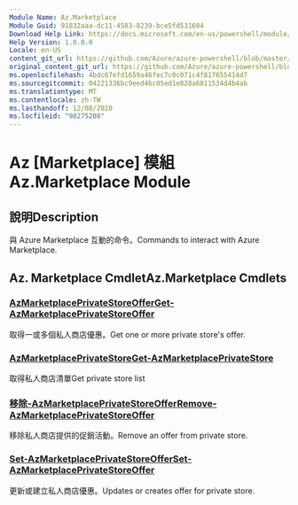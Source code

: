 ```yaml
---
Module Name: Az.Marketplace
Module Guid: 91832aaa-dc11-4583-8239-bce5fd531604
Download Help Link: https://docs.microsoft.com/en-us/powershell/module/az.marketplace
Help Version: 1.0.0.0
Locale: en-US
content_git_url: https://github.com/Azure/azure-powershell/blob/master/src/Marketplace/Marketplace/help/Az.Marketplace.md
original_content_git_url: https://github.com/Azure/azure-powershell/blob/master/src/Marketplace/Marketplace/help/Az.Marketplace.md
ms.openlocfilehash: 4bdc67efd1659a46fec7c0c071c4f817655414d7
ms.sourcegitcommit: 04221336bc9eed46c05ed1e828a6811534d4b4ab
ms.translationtype: MT
ms.contentlocale: zh-TW
ms.lasthandoff: 12/08/2020
ms.locfileid: "98275208"
---
```

# <span data-ttu-id="51b90-101">Az [Marketplace] 模組</span><span class="sxs-lookup"><span data-stu-id="51b90-101">Az.Marketplace Module</span></span>
## <span data-ttu-id="51b90-102">說明</span><span class="sxs-lookup"><span data-stu-id="51b90-102">Description</span></span>
<span data-ttu-id="51b90-103">與 Azure Marketplace 互動的命令。</span><span class="sxs-lookup"><span data-stu-id="51b90-103">Commands to interact with Azure Marketplace.</span></span>

## <span data-ttu-id="51b90-104">Az. Marketplace Cmdlet</span><span class="sxs-lookup"><span data-stu-id="51b90-104">Az.Marketplace Cmdlets</span></span>
### [<span data-ttu-id="51b90-105">AzMarketplacePrivateStoreOffer</span><span class="sxs-lookup"><span data-stu-id="51b90-105">Get-AzMarketplacePrivateStoreOffer</span></span>](Get-AzMarketplacePrivateStoreOffer.md)
<span data-ttu-id="51b90-106">取得一或多個私人商店優惠。</span><span class="sxs-lookup"><span data-stu-id="51b90-106">Get one or more private store's offer.</span></span>

### [<span data-ttu-id="51b90-107">AzMarketplacePrivateStore</span><span class="sxs-lookup"><span data-stu-id="51b90-107">Get-AzMarketplacePrivateStore</span></span>](Get-AzMarketplacePrivateStore.md)
<span data-ttu-id="51b90-108">取得私人商店清單</span><span class="sxs-lookup"><span data-stu-id="51b90-108">Get private store list</span></span>

### [<span data-ttu-id="51b90-109">移除-AzMarketplacePrivateStoreOffer</span><span class="sxs-lookup"><span data-stu-id="51b90-109">Remove-AzMarketplacePrivateStoreOffer</span></span>](Remove-AzMarketplacePrivateStoreOffer.md)
<span data-ttu-id="51b90-110">移除私人商店提供的促銷活動。</span><span class="sxs-lookup"><span data-stu-id="51b90-110">Remove an offer from private store.</span></span>

### [<span data-ttu-id="51b90-111">Set-AzMarketplacePrivateStoreOffer</span><span class="sxs-lookup"><span data-stu-id="51b90-111">Set-AzMarketplacePrivateStoreOffer</span></span>](Set-AzMarketplacePrivateStoreOffer.md)
<span data-ttu-id="51b90-112">更新或建立私人商店優惠。</span><span class="sxs-lookup"><span data-stu-id="51b90-112">Updates or creates offer for private store.</span></span>


